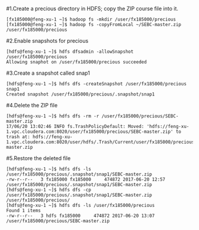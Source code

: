 #1.Create a precious directory in HDFS; copy the ZIP course file into it.
```
[fx185000@feng-xu-1 ~]$ hadoop fs -mkdir /user/fx185000/precious
[fx185000@feng-xu-1 ~]$ hadoop fs -copyFromLocal ~/SEBC-master.zip /user/fx185000/precious
```

#2.Enable snapshots for precious
```
[hdfs@feng-xu-1 ~]$ hdfs dfsadmin -allowSnapshot /user/fx185000/precious
Allowing snaphot on /user/fx185000/precious succeeded
```

#3.Create a snapshot called snap1
```
[hdfs@feng-xu-1 ~]$ hdfs dfs -createSnapshot /user/fx185000/precious snap1
Created snapshot /user/fx185000/precious/.snapshot/snap1
```
#4.Delete the ZIP file
```
[hdfs@feng-xu-1 ~]$ hdfs dfs -rm -r /user/fx185000/precious/SEBC-master.zip
17/06/20 13:02:46 INFO fs.TrashPolicyDefault: Moved: 'hdfs://feng-xu-1.vpc.cloudera.com:8020/user/fx185000/precious/SEBC-master.zip' to trash at: hdfs://feng-xu-1.vpc.cloudera.com:8020/user/hdfs/.Trash/Current/user/fx185000/precious/SEBC-master.zip
```

#5.Restore the deleted file
```
[hdfs@feng-xu-1 ~]$ hdfs dfs -ls /user/fx185000/precious/.snapshot/snap1/SEBC-master.zip
-rw-r--r--   3 fx185000 fx185000     474872 2017-06-20 12:57 /user/fx185000/precious/.snapshot/snap1/SEBC-master.zip
[hdfs@feng-xu-1 ~]$ hdfs dfs -cp /user/fx185000/precious/.snapshot/snap1/SEBC-master.zip /user/fx185000/precious/
[hdfs@feng-xu-1 ~]$ hdfs dfs -ls /user/fx185000/precious
Found 1 items
-rw-r--r--   3 hdfs fx185000     474872 2017-06-20 13:07 /user/fx185000/precious/SEBC-master.zip
```
